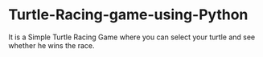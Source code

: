 # Turtle-Racing-game-using-Python
It is a Simple Turtle Racing Game where you can select your turtle and see whether he wins the race.
